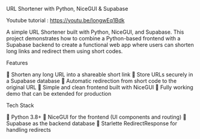 URL Shortener with Python, NiceGUI & Supabase

Youtube tutorial : 
https://youtu.be/longwEq1Bdk

A simple URL Shortener built with Python, NiceGUI, and Supabase.
This project demonstrates how to combine a Python-based frontend with a Supabase backend to create a functional web app where users can shorten long links and redirect them using short codes.

Features

🔸 Shorten any long URL into a shareable short link
🔸 Store URLs securely in a Supabase database
🔸 Automatic redirection from short code to the original URL
🔸 Simple and clean frontend built with NiceGUI
🔸 Fully working demo that can be extended for production

Tech Stack

🔸 Python 3.8+
🔸 NiceGUI for the frontend (UI components and routing)
🔸 Supabase as the backend database
🔸 Starlette RedirectResponse for handling redirects
